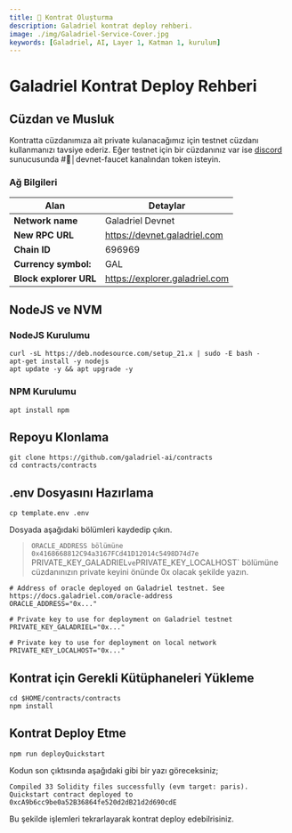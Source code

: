 ```yaml
---
title: 💾 Kontrat Oluşturma
description: Galadriel kontrat deploy rehberi.
image: ./img/Galadriel-Service-Cover.jpg
keywords: [Galadriel, AI, Layer 1, Katman 1, kurulum]
---
```


# Galadriel Kontrat Deploy Rehberi

## Cüzdan ve Musluk

Kontratta cüzdanımıza ait private kulanacağımız için testnet cüzdanı kullanmanızı tavsiye ederiz. Eğer testnet için bir cüzdanınız var ise [discord](https://discord.gg/xfKhQWbVdV) sunucusunda #🚰│devnet-faucet kanalından token isteyin.

### Ağ Bilgileri

| Alan | Detaylar |
| ------------ | ------------ |
| **Network name** | Galadriel Devnet |
| **New RPC URL** | https://devnet.galadriel.com |
| **Chain ID** | 696969 |
| **Currency symbol:** | GAL |
| **Block explorer URL** | https://explorer.galadriel.com |

## NodeJS ve NVM

### NodeJS Kurulumu

```shell
curl -sL https://deb.nodesource.com/setup_21.x | sudo -E bash -
apt-get install -y nodejs
apt update -y && apt upgrade -y
```

### NPM Kurulumu
```shell
apt install npm
```

## Repoyu Klonlama
```shell
git clone https://github.com/galadriel-ai/contracts
cd contracts/contracts
```

## .env Dosyasını Hazırlama
```shell
cp template.env .env
```

Dosyada aşağıdaki bölümleri kaydedip çıkın.
> `ORACLE_ADDRESS bölümüne 0x4168668812C94a3167FCd41D12014c5498D74d7e 
> `PRIVATE_KEY_GALADRIEL` ve `PRIVATE_KEY_LOCALHOST` bölümüne cüzdanınızın private keyini önünde 0x olacak şekilde yazın.

```shell
# Address of oracle deployed on Galadriel testnet. See https://docs.galadriel.com/oracle-address
ORACLE_ADDRESS="0x..."

# Private key to use for deployment on Galadriel testnet
PRIVATE_KEY_GALADRIEL="0x..."

# Private key to use for deployment on local network
PRIVATE_KEY_LOCALHOST="0x..."
```

## Kontrat için Gerekli Kütüphaneleri Yükleme
```shell
cd $HOME/contracts/contracts
npm install
```

## Kontrat Deploy Etme
```shell
npm run deployQuickstart
```

Kodun son çıktısında aşağıdaki gibi bir yazı göreceksiniz;
```shell
Compiled 33 Solidity files successfully (evm target: paris).
Quickstart contract deployed to 0xcA9b6cc9be0a52B36864fe520d2dB21d2d690cdE
```


Bu şekilde işlemleri tekrarlayarak kontrat deploy edebilrisiniz.
